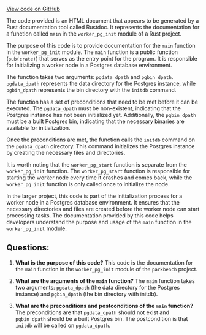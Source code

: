 [View code on GitHub](git@github.com:wangpatrick57/parkbench.git/target/doc/worker_pg_init/fn.main.html)

The code provided is an HTML document that appears to be generated by a Rust documentation tool called Rustdoc. It represents the documentation for a function called `main` in the `worker_pg_init` module of a Rust project.

The purpose of this code is to provide documentation for the `main` function in the `worker_pg_init` module. The `main` function is a public function (`pub(crate)`) that serves as the entry point for the program. It is responsible for initializing a worker node in a Postgres database environment.

The function takes two arguments: `pgdata_dpath` and `pgbin_dpath`. `pgdata_dpath` represents the data directory for the Postgres instance, while `pgbin_dpath` represents the bin directory with the `initdb` command.

The function has a set of preconditions that need to be met before it can be executed. The `pgdata_dpath` must be non-existent, indicating that the Postgres instance has not been initialized yet. Additionally, the `pgbin_dpath` must be a built Postgres bin, indicating that the necessary binaries are available for initialization.

Once the preconditions are met, the function calls the `initdb` command on the `pgdata_dpath` directory. This command initializes the Postgres instance by creating the necessary files and directories.

It is worth noting that the `worker_pg_start` function is separate from the `worker_pg_init` function. The `worker_pg_start` function is responsible for starting the worker node every time it crashes and comes back, while the `worker_pg_init` function is only called once to initialize the node.

In the larger project, this code is part of the initialization process for a worker node in a Postgres database environment. It ensures that the necessary directories and files are created before the worker node can start processing tasks. The documentation provided by this code helps developers understand the purpose and usage of the `main` function in the `worker_pg_init` module.
## Questions: 
 1. **What is the purpose of this code?**
   This code is the documentation for the `main` function in the `worker_pg_init` module of the `parkbench` project.

2. **What are the arguments of the `main` function?**
   The `main` function takes two arguments: `pgdata_dpath` (the data directory for the Postgres instance) and `pgbin_dpath` (the bin directory with initdb).

3. **What are the preconditions and postconditions of the `main` function?**
   The preconditions are that `pgdata_dpath` should not exist and `pgbin_dpath` should be a built Postgres bin. The postcondition is that `initdb` will be called on `pgdata_dpath`.